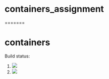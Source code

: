 # containers_assignment
=======
# containers

Build status:

1. [![](https://github.com/aaronxie0000/containers_assignment/workflows/tests-fibonacci/badge.svg)](https://github.com/aaronxie0000/containers_assignment/actions?query=workflow%3Atests-fibonacci)
1. [![](https://github.com/aaronxie0000/containers_assignment/workflows/tests-range/badge.svg)](https://github.com/aaronxie0000/containers_assignment/actions?query=workflow%3Atests-range)
